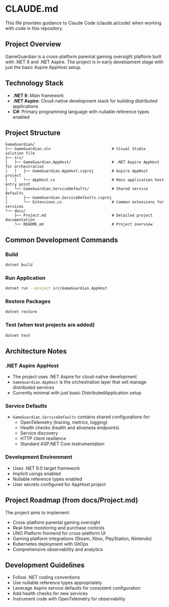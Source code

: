 # CLAUDE.md

This file provides guidance to Claude Code (claude.ai/code) when working with code in this repository.

## Project Overview

GameGuardian is a cross-platform parental gaming oversight platform built with .NET 9 and .NET Aspire. The project is in early development stage with just the basic Aspire AppHost setup.

## Technology Stack

- **.NET 9**: Main framework
- **.NET Aspire**: Cloud-native development stack for building distributed applications
- **C#**: Primary programming language with nullable reference types enabled

## Project Structure

```
GameGuardian/
├── GameGuardian.sln                           # Visual Studio solution file
├── src/
│   ├── GameGuardian.AppHost/                  # .NET Aspire AppHost for orchestration
│   │   ├── GameGuardian.AppHost.csproj        # Aspire AppHost project
│   │   └── AppHost.cs                         # Main application host entry point
│   └── GameGuardian.ServiceDefaults/          # Shared service defaults
│       ├── GameGuardian.ServiceDefaults.csproj
│       └── Extensions.cs                      # Common extensions for services
└── docs/
    ├── Project.md                             # Detailed project documentation
    └── README.md                              # Project overview
```

## Common Development Commands

### Build
```bash
dotnet build
```

### Run Application
```bash
dotnet run --project src/GameGuardian.AppHost
```

### Restore Packages
```bash
dotnet restore
```

### Test (when test projects are added)
```bash
dotnet test
```

## Architecture Notes

### .NET Aspire AppHost
- The project uses .NET Aspire for cloud-native development
- `GameGuardian.AppHost` is the orchestration layer that will manage distributed services
- Currently minimal with just basic DistributedApplication setup

### Service Defaults
- `GameGuardian.ServiceDefaults` contains shared configurations for:
  - OpenTelemetry (tracing, metrics, logging)
  - Health checks (health and aliveness endpoints)
  - Service discovery
  - HTTP client resilience
  - Standard ASP.NET Core instrumentation

### Development Environment
- Uses .NET 9.0 target framework
- Implicit usings enabled
- Nullable reference types enabled
- User secrets configured for AppHost project

## Project Roadmap (from docs/Project.md)

The project aims to implement:
- Cross-platform parental gaming oversight
- Real-time monitoring and purchase controls
- UNO Platform frontend for cross-platform UI
- Gaming platform integrations (Steam, Xbox, PlayStation, Nintendo)
- Kubernetes deployment with GitOps
- Comprehensive observability and analytics

## Development Guidelines

- Follow .NET coding conventions
- Use nullable reference types appropriately
- Leverage Aspire service defaults for consistent configuration
- Add health checks for new services
- Instrument code with OpenTelemetry for observability